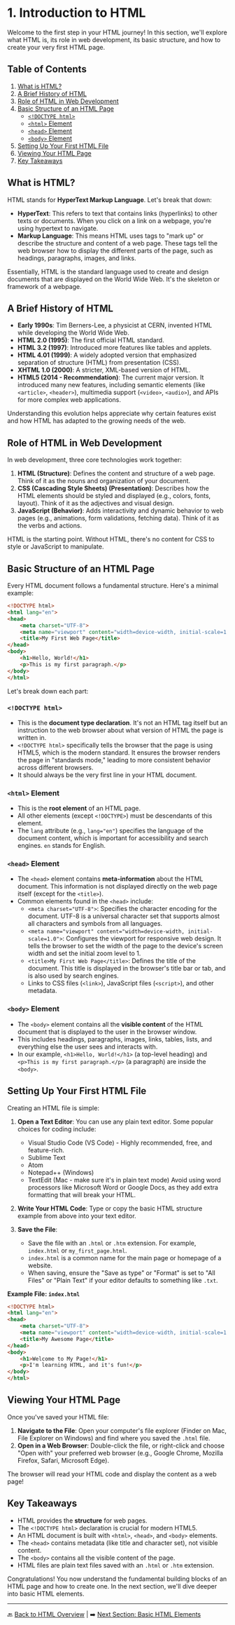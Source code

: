 # 1. Introduction to HTML

Welcome to the first step in your HTML journey! In this section, we'll explore what HTML is, its role in web development, its basic structure, and how to create your very first HTML page.

## Table of Contents
1. [What is HTML?](#what-is-html)
2. [A Brief History of HTML](#a-brief-history-of-html)
3. [Role of HTML in Web Development](#role-of-html-in-web-development)
4. [Basic Structure of an HTML Page](#basic-structure-of-an-html-page)
   - [`<!DOCTYPE html>`](#doctype)
   - [`<html>` Element](#html-element)
   - [`<head>` Element](#head-element)
   - [`<body>` Element](#body-element)
5. [Setting Up Your First HTML File](#setting-up-your-first-html-file)
6. [Viewing Your HTML Page](#viewing-your-html-page)
7. [Key Takeaways](#key-takeaways)

## What is HTML?

HTML stands for **HyperText Markup Language**. Let's break that down:

*   **HyperText**: This refers to text that contains links (hyperlinks) to other texts or documents. When you click on a link on a webpage, you're using hypertext to navigate.
*   **Markup Language**: This means HTML uses tags to "mark up" or describe the structure and content of a web page. These tags tell the web browser how to display the different parts of the page, such as headings, paragraphs, images, and links.

Essentially, HTML is the standard language used to create and design documents that are displayed on the World Wide Web. It's the skeleton or framework of a webpage.

## A Brief History of HTML

-   **Early 1990s**: Tim Berners-Lee, a physicist at CERN, invented HTML while developing the World Wide Web.
-   **HTML 2.0 (1995)**: The first official HTML standard.
-   **HTML 3.2 (1997)**: Introduced more features like tables and applets.
-   **HTML 4.01 (1999)**: A widely adopted version that emphasized separation of structure (HTML) from presentation (CSS).
-   **XHTML 1.0 (2000)**: A stricter, XML-based version of HTML.
-   **HTML5 (2014 - Recommendation)**: The current major version. It introduced many new features, including semantic elements (like `<article>`, `<header>`), multimedia support (`<video>`, `<audio>`), and APIs for more complex web applications.

Understanding this evolution helps appreciate why certain features exist and how HTML has adapted to the growing needs of the web.

## Role of HTML in Web Development

In web development, three core technologies work together:

1.  **HTML (Structure)**: Defines the content and structure of a web page. Think of it as the nouns and organization of your document.
2.  **CSS (Cascading Style Sheets) (Presentation)**: Describes how the HTML elements should be styled and displayed (e.g., colors, fonts, layout). Think of it as the adjectives and visual design.
3.  **JavaScript (Behavior)**: Adds interactivity and dynamic behavior to web pages (e.g., animations, form validations, fetching data). Think of it as the verbs and actions.

HTML is the starting point. Without HTML, there's no content for CSS to style or JavaScript to manipulate.

## Basic Structure of an HTML Page

Every HTML document follows a fundamental structure. Here's a minimal example:

```html
<!DOCTYPE html>
<html lang="en">
<head>
    <meta charset="UTF-8">
    <meta name="viewport" content="width=device-width, initial-scale=1.0">
    <title>My First Web Page</title>
</head>
<body>
    <h1>Hello, World!</h1>
    <p>This is my first paragraph.</p>
</body>
</html>
```

Let's break down each part:

### `<!DOCTYPE html>` <a name="doctype"></a>
*   This is the **document type declaration**. It's not an HTML tag itself but an instruction to the web browser about what version of HTML the page is written in.
*   `<!DOCTYPE html>` specifically tells the browser that the page is using HTML5, which is the modern standard. It ensures the browser renders the page in "standards mode," leading to more consistent behavior across different browsers.
*   It should always be the very first line in your HTML document.

### `<html>` Element <a name="html-element"></a>
*   This is the **root element** of an HTML page.
*   All other elements (except `<!DOCTYPE>`) must be descendants of this element.
*   The `lang` attribute (e.g., `lang="en"`) specifies the language of the document content, which is important for accessibility and search engines. `en` stands for English.

### `<head>` Element <a name="head-element"></a>
*   The `<head>` element contains **meta-information** about the HTML document. This information is not displayed directly on the web page itself (except for the `<title>`).
*   Common elements found in the `<head>` include:
    *   `<meta charset="UTF-8">`: Specifies the character encoding for the document. UTF-8 is a universal character set that supports almost all characters and symbols from all languages.
    *   `<meta name="viewport" content="width=device-width, initial-scale=1.0">`: Configures the viewport for responsive web design. It tells the browser to set the width of the page to the device's screen width and set the initial zoom level to 1.
    *   `<title>My First Web Page</title>`: Defines the title of the document. This title is displayed in the browser's title bar or tab, and is also used by search engines.
    *   Links to CSS files (`<link>`), JavaScript files (`<script>`), and other metadata.

### `<body>` Element <a name="body-element"></a>
*   The `<body>` element contains all the **visible content** of the HTML document that is displayed to the user in the browser window.
*   This includes headings, paragraphs, images, links, tables, lists, and everything else the user sees and interacts with.
*   In our example, `<h1>Hello, World!</h1>` (a top-level heading) and `<p>This is my first paragraph.</p>` (a paragraph) are inside the `<body>`.

## Setting Up Your First HTML File

Creating an HTML file is simple:

1.  **Open a Text Editor**: You can use any plain text editor. Some popular choices for coding include:
    *   Visual Studio Code (VS Code) - Highly recommended, free, and feature-rich.
    *   Sublime Text
    *   Atom
    *   Notepad++ (Windows)
    *   TextEdit (Mac - make sure it's in plain text mode)
    Avoid using word processors like Microsoft Word or Google Docs, as they add extra formatting that will break your HTML.

2.  **Write Your HTML Code**: Type or copy the basic HTML structure example from above into your text editor.

3.  **Save the File**: 
    *   Save the file with an `.html` or `.htm` extension. For example, `index.html` or `my_first_page.html`.
    *   `index.html` is a common name for the main page or homepage of a website.
    *   When saving, ensure the "Save as type" or "Format" is set to "All Files" or "Plain Text" if your editor defaults to something like `.txt`.

**Example File: `index.html`**
```html
<!DOCTYPE html>
<html lang="en">
<head>
    <meta charset="UTF-8">
    <meta name="viewport" content="width=device-width, initial-scale=1.0">
    <title>My Awesome Page</title>
</head>
<body>
    <h1>Welcome to My Page!</h1>
    <p>I'm learning HTML, and it's fun!</p>
</body>
</html>
```

## Viewing Your HTML Page

Once you've saved your HTML file:

1.  **Navigate to the File**: Open your computer's file explorer (Finder on Mac, File Explorer on Windows) and find where you saved the `.html` file.
2.  **Open in a Web Browser**: Double-click the file, or right-click and choose "Open with" your preferred web browser (e.g., Google Chrome, Mozilla Firefox, Safari, Microsoft Edge).

The browser will read your HTML code and display the content as a web page!

## Key Takeaways

*   HTML provides the **structure** for web pages.
*   The `<!DOCTYPE html>` declaration is crucial for modern HTML5.
*   An HTML document is built with `<html>`, `<head>`, and `<body>` elements.
*   The `<head>` contains metadata (like title and character set), not visible content.
*   The `<body>` contains all the visible content of the page.
*   HTML files are plain text files saved with an `.html` or `.htm` extension.

Congratulations! You now understand the fundamental building blocks of an HTML page and how to create one. In the next section, we'll dive deeper into basic HTML elements.

---

🔙 [Back to HTML Overview](../README.md) | ➡️ [Next Section: Basic HTML Elements](../02-basic-html-elements/README.md)

